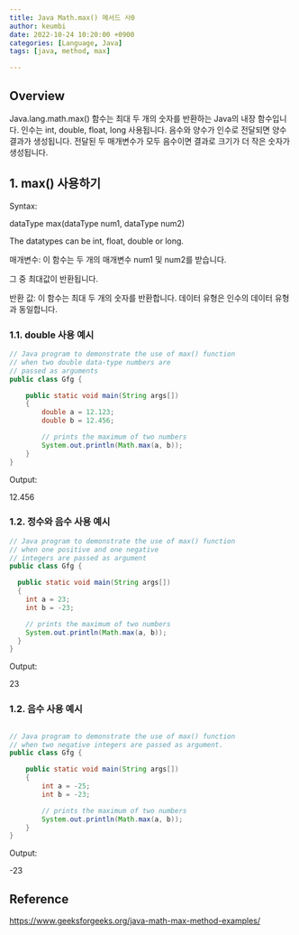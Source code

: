 ```yaml
---
title: Java Math.max() 메서드 사0
author: keumbi
date: 2022-10-24 10:20:00 +0900
categories: [Language, Java]
tags: [java, method, max]

---
```


## Overview
Java.lang.math.max() 함수는 최대 두 개의 숫자를 반환하는 Java의 내장 함수입니다.
인수는 int, double, float, long 사용됩니다.
음수와 양수가 인수로 전달되면 양수 결과가 생성됩니다.
전달된 두 매개변수가 모두 음수이면 결과로 크기가 더 작은 숫자가 생성됩니다.


## 1. max() 사용하기
Syntax:

dataType max(dataType num1, dataType num2)

The datatypes can be int, float, double or long.

매개변수: 이 함수는 두 개의 매개변수 num1 및 num2를 받습니다.

그 중 최대값이 반환됩니다.

반환 값: 이 함수는 최대 두 개의 숫자를 반환합니다. 데이터 유형은 인수의 데이터 유형과 동일합니다.


### 1.1. double 사용 예시
```java
// Java program to demonstrate the use of max() function
// when two double data-type numbers are
// passed as arguments
public class Gfg {

    public static void main(String args[])
    {
        double a = 12.123;
        double b = 12.456;

        // prints the maximum of two numbers
        System.out.println(Math.max(a, b));
    }
}
```
Output:

12.456

### 1.2. 정수와 음수 사용 예시
```java
// Java program to demonstrate the use of max() function
// when one positive and one negative
// integers are passed as argument
public class Gfg {

  public static void main(String args[])
  {
    int a = 23;
    int b = -23;

    // prints the maximum of two numbers
    System.out.println(Math.max(a, b));
  }
}
```
Output:

23

### 1.2. 음수 사용 예시
```java

// Java program to demonstrate the use of max() function
// when two negative integers are passed as argument.
public class Gfg {

    public static void main(String args[])
    {
        int a = -25;
        int b = -23;

        // prints the maximum of two numbers
        System.out.println(Math.max(a, b));
    }
}
```
Output:

-23




## Reference
<https://www.geeksforgeeks.org/java-math-max-method-examples/>
